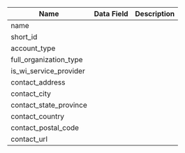 | Name | Data Field  | Description  |
|---------------------------|--------------------------------------|-------------------------------------------------------------------------------------------------------------------------------------------------------|
|	name	||
|	short_id	||
|	account_type	||
|	full_organization_type	||
|	is_wi_service_provider	||
|	contact_address	||
|	contact_city	||
|	contact_state_province	||
|	contact_country	||
|	contact_postal_code	||
|	contact_url	||
